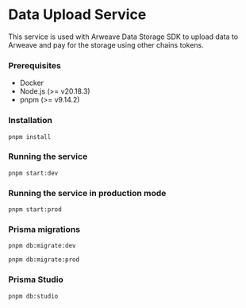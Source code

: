 # Data Upload Service

This service is used with Arweave Data Storage SDK to upload data to Arweave and pay for the storage using other chains tokens.

### Prerequisites

* Docker
* Node.js (>= v20.18.3)
* pnpm (>= v9.14.2)

### Installation

```
pnpm install
```

### Running the service

```
pnpm start:dev
```

### Running the service in production mode

```
pnpm start:prod
```

### Prisma migrations

```
pnpm db:migrate:dev
```

```
pnpm db:migrate:prod
```

### Prisma Studio

```
pnpm db:studio

```

